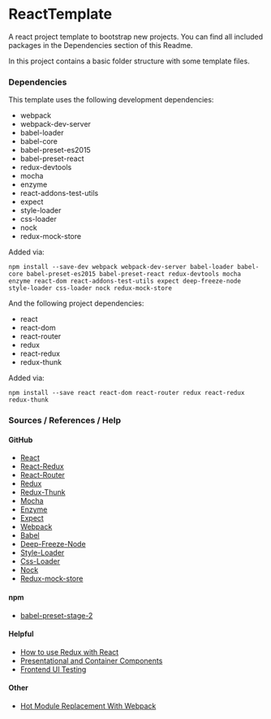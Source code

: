 # ReactTemplate
A react project template to bootstrap new projects. You can find all included packages in the Dependencies section of this Readme.

In this project contains a basic folder structure with some template files.

### Dependencies

This template uses the following development dependencies:
* webpack
* webpack-dev-server
* babel-loader
* babel-core
* babel-preset-es2015
* babel-preset-react
* redux-devtools
* mocha
* enzyme
* react-addons-test-utils
* expect
* style-loader
* css-loader
* nock
* redux-mock-store

Added via:
```
npm install --save-dev webpack webpack-dev-server babel-loader babel-core babel-preset-es2015 babel-preset-react redux-devtools mocha enzyme react-dom react-addons-test-utils expect deep-freeze-node style-loader css-loader nock redux-mock-store
```

And the following project dependencies:
* react
* react-dom
* react-router
* redux
* react-redux
* redux-thunk

Added via:
```
npm install --save react react-dom react-router redux react-redux redux-thunk
```

### Sources / References / Help

#### GitHub

* [React](https://github.com/facebook/react)
* [React-Redux](https://github.com/reactjs/react-redux)
* [React-Router](https://github.com/ReactTraining/react-router)
* [Redux](https://github.com/reactjs/redux)
* [Redux-Thunk](https://github.com/gaearon/redux-thunk)
* [Mocha](https://github.com/mochajs/mocha)
* [Enzyme](https://github.com/airbnb/enzyme)
* [Expect](https://github.com/mjackson/expect)
* [Webpack](https://github.com/webpack/webpack)
* [Babel](https://github.com/babel/babel)
* [Deep-Freeze-Node](https://github.com/AnatoliyGatt/deep-freeze-node)
* [Style-Loader](https://github.com/webpack/css-loader)
* [Css-Loader](https://github.com/webpack/css-loader)
* [Nock](https://github.com/node-nock/nock)
* [Redux-mock-store](https://github.com/arnaudbenard/redux-mock-store)

#### npm

* [babel-preset-stage-2](https://www.npmjs.com/package/babel-preset-stage-2)

#### Helpful

* [How to use Redux with React](http://redux.js.org/docs/basics/UsageWithReact.html)
* [Presentational and Container Components](https://medium.com/@dan_abramov/smart-and-dumb-components-7ca2f9a7c7d0#.25zwpxuky)
* [Frontend UI Testing](https://www.toptal.com/react/how-react-components-make-ui-testing-easy)

#### Other

* [Hot Module Replacement With Webpack](https://webpack.github.io/docs/hot-module-replacement-with-webpack.html)